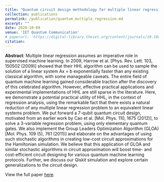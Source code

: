 ```yaml
---
title: "Quantum circuit design methodology for multiple linear regression"
collection: publications
permalink: /publication/quantum_multiple_regression.md
excerpt: ""
date: 2020-10-09
venue: 'IET Quantum Communication'
# paperurl: 'https://digital-library.theiet.org/content/journals/10.1049/iet-qtc.2020.0013'
citation:
---
```

**Abstract**: Multiple linear regression assumes an imperative role in supervised machine learning. In 2009, Harrow et al. [Phys. Rev. Lett. 103, 150502 (2009)] showed that their HHL algorithm can be used to sample the solution of a linear system Ax = b exponentially faster than any existing classical algorithm, with some manageable caveats. The entire field of quantum machine learning gained considerable traction after the discovery of this celebrated algorithm. However, effective practical applications and experimental implementations of HHL are still sparse in the literature. Here, we demonstrate a potential practical utility of HHL, in the context of regression analysis, using the remarkable fact that there exists a natural reduction of any multiple linear regression problem to an equivalent linear systems problem. We put forward a 7-qubit quantum circuit design, motivated from an earlier work by Cao et al. [Mol. Phys. 110, 1675 (2012)], to solve a 3-variable regression problem, using only elementary quantum gates. We also implement the Group Leaders Optimization Algorithm (GLOA) [Mol. Phys. 109 (5), 761 (2011)] and elaborate on the advantages of using such stochastic algorithms in creating low-cost circuit approximations for the Hamiltonian simulation. We believe that this application of GLOA and similar stochastic algorithms in circuit approximation will boost time- and cost-efficient circuit designing for various quantum machine learning protocols. Further, we discuss our Qiskit simulation and explore certain generalizations to the circuit design.

View the full paper [here](https://digital-library.theiet.org/content/journals/10.1049/iet-qtc.2020.0013).
